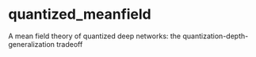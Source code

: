 # quantized_meanfield
A mean field theory of quantized deep networks: the quantization-depth-generalization tradeoff
